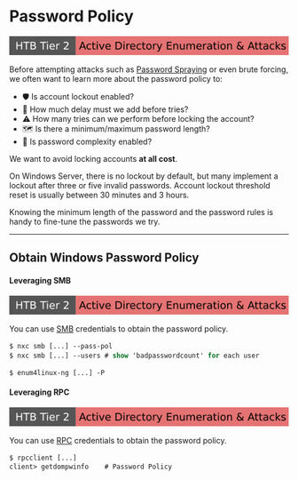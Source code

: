 # Password Policy

[![active_directory_enumeration_attacks](../../../../_badges/htb/active_directory_enumeration_attacks.svg)](https://academy.hackthebox.com/course/preview/active-directory-enumeration--attacks)

<div class="row row-cols-lg-2"><div>

Before attempting attacks such as [Password Spraying](/cybersecurity/red-team/s2.discovery/techniques/passwords/spraying.md) or even brute forcing, we often want to learn more about the password policy to:

* 🛡️ Is account lockout enabled?
* 🥷 How much delay must we add before tries?
* ⚠️ How many tries can we perform before locking the account?
* 🗺️ Is there a minimum/maximum password length?
* 🐲 Is password complexity enabled?

We want to avoid locking accounts **at all cost**️.
</div><div>

On Windows Server, there is no lockout by default, but many implement a lockout after three or five invalid passwords. Account lockout threshold reset is usually between 30 minutes and 3 hours.

Knowing the minimum length of the password and the password rules is handy to fine-tune the passwords we try.
</div></div>

<hr class="sep-both">

## Obtain Windows Password Policy

<div class="row row-cols-lg-2"><div>

#### Leveraging SMB

[![active_directory_enumeration_attacks](../../../../_badges/htb/active_directory_enumeration_attacks.svg)](https://academy.hackthebox.com/course/preview/active-directory-enumeration--attacks)

You can use [SMB](/operating-systems/networking/protocols/smb.md) credentials to obtain the password policy.

```ps
$ nxc smb [...] --pass-pol
$ nxc smb [...] --users # show 'badpasswordcount' for each user
```
```shell!
$ enum4linux-ng [...] -P
```

#### Leveraging RPC

[![active_directory_enumeration_attacks](../../../../_badges/htb/active_directory_enumeration_attacks.svg)](https://academy.hackthebox.com/course/preview/active-directory-enumeration--attacks)

You can use [RPC](/operating-systems/networking/protocols/rpc.md#rpc-smb-footprinting) credentials to obtain the password policy.

```shell!
$ rpcclient [...]
client> getdompwinfo    # Password Policy
```
</div><div>
</div></div>